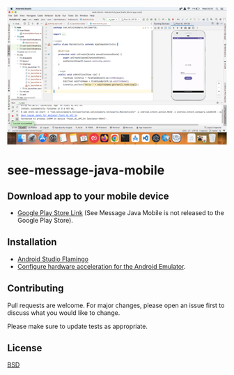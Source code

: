 ![see-message-java-mobile.png](https://github.com/kkamara/useful/blob/main/see-message-java-mobile.png?raw=true)

# see-message-java-mobile

## Download app to your mobile device

* [Google Play Store Link](https://play.google.com/) (See Message Java Mobile is not released to the Google Play Store).

## Installation

* [Android Studio Flamingo](https://nodejs.org/en/)
* [Configure hardware acceleration for the Android Emulator](https://developer.android.com/studio/run/emulator-acceleration).

## Contributing
Pull requests are welcome. For major changes, please open an issue first to discuss what you would like to change.

Please make sure to update tests as appropriate.

## License
[BSD](https://opensource.org/licenses/BSD-3-Clause)
